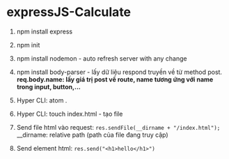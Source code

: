 # expressJS-Calculate

1. npm install express
3. npm init
4. npm install nodemon - auto refresh server with any change
5. npm install body-parser - lấy dữ liệu respond truyền về từ method post.<br>
   **req.body.name: lấy giá trị post về route, name tương ứng với name trong input, button,...**

6. Hyper CLI: atom .
7. Hyper CLI: touch index.html - tạo file
8. Send file html vào request: ```res.sendFile(__dirname + "/index.html");```
  __dirname: relative path (path của file đang truy cập)
9. Send element html: ```res.send("<h1>hello</h1>")```
